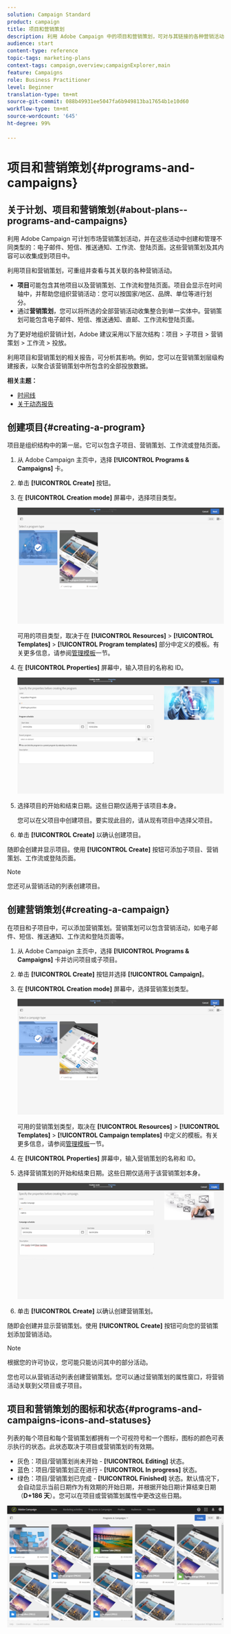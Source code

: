```yaml
---
solution: Campaign Standard
product: campaign
title: 项目和营销策划
description: 利用 Adobe Campaign 中的项目和营销策划，可对与其链接的各种营销活动进行分组和编排。利用项目和营销策划的相关报告，可分析其影响。
audience: start
content-type: reference
topic-tags: marketing-plans
context-tags: campaign,overview;campaignExplorer,main
feature: Campaigns
role: Business Practitioner
level: Beginner
translation-type: tm+mt
source-git-commit: 088b49931ee5047fa6b949813ba17654b1e10d60
workflow-type: tm+mt
source-wordcount: '645'
ht-degree: 99%

---
```



# 项目和营销策划{#programs-and-campaigns}

## 关于计划、项目和营销策划{#about-plans--programs-and-campaigns}

利用 Adobe Campaign 可计划市场营销策划活动，并在这些活动中创建和管理不同类型的：电子邮件、短信、推送通知、工作流、登陆页面。这些营销策划及其内容可以收集成到项目中。

利用项目和营销策划，可重组并查看与其关联的各种营销活动。

* **项目**&#x200B;可能包含其他项目以及营销策划、工作流和登陆页面。项目会显示在时间轴中，并帮助您组织营销活动：您可以按国家/地区、品牌、单位等进行划分。
* 通过&#x200B;**营销策划**，您可以将所选的全部营销活动收集整合到单一实体中。营销策划可能包含电子邮件、短信、推送通知、直邮、工作流和登陆页面。

为了更好地组织营销计划，Adobe 建议采用以下层次结构：项目 > 子项目 > 营销策划 > 工作流 > 投放。

利用项目和营销策划的相关报告，可分析其影响。例如，您可以在营销策划层级构建报表，以聚合该营销策划中所包含的全部投放数据。

**相关主题：**

* [时间线](../../start/using/timeline.md)
* [关于动态报告](../../reporting/using/about-dynamic-reports.md)

## 创建项目{#creating-a-program}

项目是组织结构中的第一层。它可以包含子项目、营销策划、工作流或登陆页面。

1. 从 Adobe Campaign 主页中，选择 **[!UICONTROL Programs & Campaigns]** 卡。
1. 单击 **[!UICONTROL Create]** 按钮。
1. 在 **[!UICONTROL Creation mode]** 屏幕中，选择项目类型。

   ![](assets/programs_and_campaigns_2.png)

   可用的项目类型，取决于在 **[!UICONTROL Resources]** > **[!UICONTROL Templates]** > **[!UICONTROL Program templates]** 部分中定义的模板。有关更多信息，请参阅[管理模板](../../start/using/marketing-activity-templates.md)一节。

1. 在 **[!UICONTROL Properties]** 屏幕中，输入项目的名称和 ID。

   ![](assets/programs_and_campaigns_3.png)

1. 选择项目的开始和结束日期。这些日期仅适用于该项目本身。

   您可以在父项目中创建项目。要实现此目的，请从现有项目中选择父项目。

1. 单击 **[!UICONTROL Create]** 以确认创建项目。

随即会创建并显示项目。使用 **[!UICONTROL Create]** 按钮可添加子项目、营销策划、工作流或登陆页面。

>[!NOTE]
>
>您还可从营销活动的列表创建项目。

## 创建营销策划{#creating-a-campaign}

在项目和子项目中，可以添加营销策划。营销策划可以包含营销活动，如电子邮件、短信、推送通知、工作流和登陆页面等。

1. 从 Adobe Campaign 主页中，选择 **[!UICONTROL Programs & Campaigns]** 卡并访问项目或子项目。
1. 单击 **[!UICONTROL Create]** 按钮并选择 **[!UICONTROL Campaign]**。
1. 在 **[!UICONTROL Creation mode]** 屏幕中，选择营销策划类型。

   ![](assets/programs_and_campaigns_7.png)

   可用的营销策划类型，取决在 **[!UICONTROL Resources]** > **[!UICONTROL Templates]** > **[!UICONTROL Campaign templates]** 中定义的模板。有关更多信息，请参阅[管理模板](../../start/using/marketing-activity-templates.md)一节。

1. 在 **[!UICONTROL Properties]** 屏幕中，输入营销策划的名称和 ID。
1. 选择营销策划的开始和结束日期。这些日期仅适用于该营销策划本身。

   ![](assets/programs_and_campaigns_8.png)

1. 单击 **[!UICONTROL Create]** 以确认创建营销策划。

随即会创建并显示营销策划。使用 **[!UICONTROL Create]** 按钮可向您的营销策划添加营销活动。

>[!NOTE]
>
>根据您的许可协议，您可能只能访问其中的部分活动。

您也可以从营销活动列表创建营销策划。您可以通过营销策划的属性窗口，将营销活动关联到父项目或子项目。

## 项目和营销策划的图标和状态{#programs-and-campaigns-icons-and-statuses}

列表的每个项目和每个营销策划都拥有一个可视符号和一个图标，图标的颜色可表示执行的状态。此状态取决于项目或营销策划的有效期。

* 灰色：项目/营销策划尚未开始 - **[!UICONTROL Editing]** 状态。
* 蓝色：项目/营销策划正在进行 - **[!UICONTROL In progress]** 状态。
* 绿色：项目/营销策划已完成 - **[!UICONTROL Finished]** 状态。默认情况下，会自动显示当前日期作为有效期的开始日期，并根据开始日期计算结束日期（**D+186 天**）。您可以在项目或营销策划属性中更改这些日期。

![](assets/programs_and_campaigns.png)

